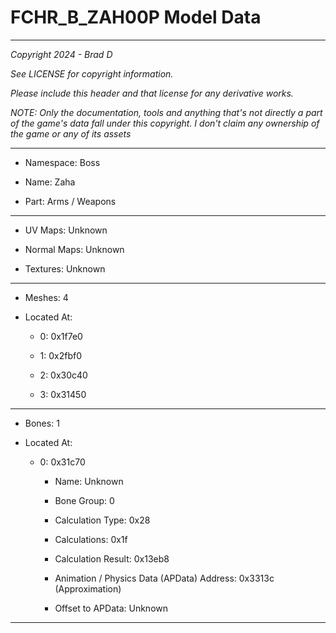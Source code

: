 # FCHR_B_ZAH00P Model Data

---

*Copyright 2024 - Brad D*

*See LICENSE for copyright information.*

*Please include this header and that license for any derivative works.*

*NOTE: Only the documentation, tools and anything that's not directly a part of the game's data fall under this copyright. I don't claim any ownership of the game or any of its assets*

---

* Namespace: Boss

* Name: Zaha

* Part: Arms / Weapons

---

* UV Maps: Unknown

* Normal Maps: Unknown

* Textures: Unknown

---

* Meshes: 4

* Located At:

  * 0: 0x1f7e0

  * 1: 0x2fbf0

  * 2: 0x30c40

  * 3: 0x31450

---

* Bones: 1

* Located At:

  * 0: 0x31c70

    * Name: Unknown

    * Bone Group: 0

    * Calculation Type: 0x28

    * Calculations: 0x1f

    * Calculation Result: 0x13eb8

    * Animation / Physics Data (APData) Address: 0x3313c (Approximation)

    * Offset to APData: Unknown

---

